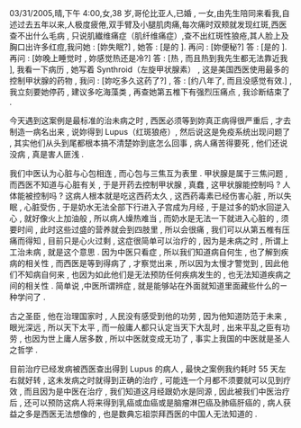 03/31/2005,晴,下午 4:00,女,38 岁,哥伦比亚人,已婚 , 一女,由先生陪同来看我,自述过去五年以来,人极度疲倦,双手臂及小腿肌肉痛,每次痛时双颊就发现红斑,西医查不出什么毛病 , 只说肌纎维痛症（肌纤维痛症）,查不出红斑性狼疮,其人脸上及胸口出许多红痘,我问她 : [妳失眠?] , 她答 : [是的 ]. 再问 : [妳便秘?] 答 : [是的 ]. 再问 : [妳晚上睡觉时 , 妳感觉热还是冷?] 答 : [热 , 而且热到我先生都无法靠近我 ], 我看一下病历 , 她写着 Synthroid（左旋甲状腺素） , 这是美国西医使用最多的控制甲状腺的药物 , 我问 : [妳吃多久这药了?] , 答 : [约八年了, 而且没感觉有效.] , 我立刻要她停药 , 建议多吃海藻类 , 再查她第五椎下有强烈压痛点 , 我诊断结束了 .

今天遇到这案例是最标准的治未病之时 , 西医必须等到妳真正病得很严重后 , 才去制造一病名出来 , 说妳得到 Lupus（红斑狼疮）, 然后说这是免疫系统出现问题了 , 其实他们从头到尾都根本搞不清楚妳到底怎么回事 , 病人痛苦得要死 , 他们还说没病 , 真是害人匪浅 .

我们中医认为心脏与心包相连 , 而心包与三焦互为表里 . 甲状腺是属于三焦问题 , 而西医不知道与心脏有关 , 于是开药去控制甲状腺 , 真蠢 , 这甲状腺能控制吗 ? 人体能被控制吗 ? 这病人根本就是吃这西药太久 , 这西药毒素已经伤害心脏 , 所以失眠 , 心脏受伤 , 于是奶水无法全部下行进入子宫成为月经 , 于是过多的奶水回逆入心 , 就好像火上加油般 , 所以病人燥热难当 , 而奶水是无法一下就进入心脏的 , 须要时间 , 此时这些过盛的营养就会到四肢里 , 所以会很痛 , 我们可以从第五椎有压痛而得知 , 目前只是心火过剩 , 这症很简单可以治疗的 , 因为是未病之时 , 所谓上工治未病 , 就是这个意思 . 因为中医只看症 , 所以我们知道病自何生 , 也了解到疾病的相关性 , 而西医是等到得病了 , 才察觉出来 , 所以因为太慢才警觉到 , 因此他们不知病自何来 , 也因为如此他们是无法预防任何疾病发生的 , 也无法知道疾病之间的相关性 . 简单说 ,中医所谓辨症 , 就是能够站在外面就知道里面藏些什么的ㄧ种学问了 .

古之圣臣 , 他在治理国家时 , 人民没有感受到他的功劳 , 因为他知道防范于未来 , 眼光深远 , 所以天下太平 , 而一般庸人都只认定当天下大乱时 , 出来平乱之臣有功劳 , 也因为世上庸人居多数 , 所以中医就变成无功了 , 事实上我国的中医就是圣人之哲学 .

目前治疗已经发病被西医查出得到 Lupus 的病人 , 最快之案例我约耗时 55 天左右就好转 , 这未发病之时就得到正确的治疗 , 可能连一个月都不须要就可以见到疗效 , 而且因为是中医在治疗 , 我们知道这月经跟奶水是同源 , 因此被我们中医治疗后 , 还可以预防这病人将来得到乳癌或血癌或是脑瘤淋巴癌及肺癌肝癌的 , 病人获益之多是西医无法想像的 , 也是数典忘祖崇拜西医的中国人无法知道的 .
